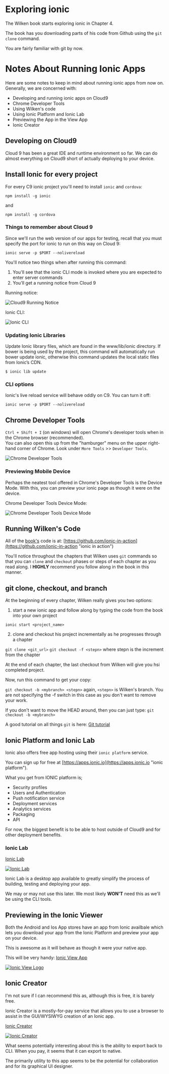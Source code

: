 # Exploring ionic

The Wilken book starts exploring ionic in Chapter 4.

The book has you downloading parts of his code from Github using the `git clone` command.

You are fairly familiar with git by now.

# Notes About Running Ionic Apps

Here are some notes to keep in mind about running ionic apps from now on.  Generally, we are concerned with:

* Developing and running ionic apps on Cloud9
* Chrome Developer Tools
* Using Wilken's code
* Using Ionic Platform and Ionic Lab
* Previewing the App in the View App
* Ionic Creator

## Developing on Cloud9

Cloud 9 has been a great IDE and runtime environment so far.  We can do almost 
everything on Cloud9 short of actually deploying to your device.

## Install Ionic for every project

For every C9 ionic project you'll need to install `ionic` and `cordova`:

`npm install -g ionic`
 
 and 
 
 `npm install -g cordova`

### Things to remember about Cloud 9

Since we'll run the web version of our apps for testing, recall that you must specify the port for ionic to run on this way on Cloud 9:

`ionic serve -p $PORT --nolivereload`

You'll notice two things when after running this command:
1. You'll see that the ionic CLI mode is invoked where you are expected to enter server commands
2. You'll get a running notice from Cloud 9

Running notice:

![Cloud9 Running Notice](http://i39.photobucket.com/albums/e188/ahuimanu/Cloud9-RunningNotice_zpsohxygrzo.png "Cloud9 Running Notice")

Ionic CLI:

![Ionic CLI](http://i39.photobucket.com/albums/e188/ahuimanu/Ionic%20CLI_zpsrbusjuox.png "Ionic CLI")

### Updating Ionic Libraries

Update Ionic library files, which are found in the www/lib/ionic directory. If bower is being used
by the project, this command will automatically run bower update ionic, otherwise this command updates
the local static files from Ionic’s CDN.

`$ ionic lib update`

### CLI options

Ionic's live reload service will behave oddly on C9.  You can turn it off:

`ionic serve -p $PORT --nolivereload`

## Chrome Developer Tools

`Ctrl + Shift + I` (on windows) will open Chrome's developer tools when in the Chrome browser (recommended).  
You can also open this up from the "hamburger" menu on the upper right-hand corner 
of Chrome.  Look under `More Tools` >> `Developer Tools`.

![Chrome Developer Tools](http://i39.photobucket.com/albums/e188/ahuimanu/Chrome-Developer-Tools_zps8sfpqiad.png "Chrome Developer Tools")

### Previewing Mobile Device

Perhaps the neatest tool offered in Chrome's Developer Tools is the Device Mode. With this, 
you can preview your ionic page as though it were on the device.

Chrome Developer Tools Device Mode:

![Chrome Developer Tools Device Mode](http://i39.photobucket.com/albums/e188/ahuimanu/Chrome-Developer-Tools-Device-Mode_zpsletlgav7.png "Chrome Developer Tools Device Mode")

## Running Wilken's Code

All of the [book's](https://www.manning.com/books/ionic-in-action "Ionic in Action") code is at: [https://github.com/ionic-in-action](https://github.com/ionic-in-action "ionic in action")

You'll notice throughout the chapters that Wilken uses `git` commands so that you can
`clone` and `checkout` phases or steps of each chapter as you read along.  I __HIGHLY__ recommend you follow along in the book in this manner.

## git clone, checkout, and branch

At the beginning of every chapter, Wilken really gives you two options:

1. start a new ionic app and follow along by typing the code from the book into your own project
   
`ionic start <project_name>`

2. clone and checkout his project incrementally as he progresses through a chapter
   
`git clone <git_url>`
`git checkout -f <stepn>` where stepn is the increment from the chapter

At the end of each chapter, the last checkout from Wilken will give you hsi completed project.

Now, run this command to get your copy:

`git checkout -b <mybranch> <stepn>` again, `<stepn>` is Wilken's branch. You are not specifying the -f switch in this case as you don't want to remove your work.

If you don't want to move the HEAD around, then you can just type: `git checkout -b <mybranch>`

A good tutorial on all things `git` is here: [Git tutorial](https://www.atlassian.com/git/tutorials/what-is-version-control "Git tutorial")

## Ionic Platform and Ionic Lab

Ionic also offers free app hosting using their `ionic platform` service.

You can sign up for free at [https://apps.ionic.io](https://apps.ionic.io "ionic platform").

What you get from IONIC platform is;

* Security profiles
* Users and Authentication
* Push notification service
* Deployment services
* Analytics services
* Packaging
* API
 
For now, the biggest benefit is to be able to host outside of Cloud9 and for other deployment benefits.

### Ionic Lab

[Ionic Lab](http://lab.ionic.io/ "Ionic Lab")

[![Ionic Lab](http://lab.ionic.io/images/touch/chrome-touch-icon-192x192.png "Ionic Lab")](http://lab.ionic.io/)

Ionic Lab is a desktop app available to greatly simplify the process of building, testing and deploying your app.

We may or may not use this later.  We most likely __WON'T__ need this as we'll be using the CLI tools.

## Previewing in the Ionic Viewer

Both the Android and Ios App stores have an app from Ionic availbale which lets you 
download your app from the Ionic Platform and preview your app on your device.

This is awesome as it will behave as though it were your native app.

This will be very handy: [Ionic View App](http://view.ionic.io/ "Ionic View App")

[![Ionic View Logo](http://view.ionic.io/ionicview-logo.png "Ionic View Logo")](http://view.ionic.io/)

## Ionic Creator

I'm not sure if I can recommend this as, although this is free, it is barely free.

Ionic Creator is a mostly-for-pay service that allows you to use a browser to 
assist in the GUI/WYSIWYG creation of an Ionic app.

[Ionic Creator](https://creator.ionic.io "Ionic Creator")

[![Ionic Creator](https://creator.ionic.io/img/creator-preview.png "Ionic Creator")](https://creator.ionic.io)

What seems potentially interesting about this is the ability to export back to CLI.  When you pay, it seems that 
it can export to native.

The primarily utility to this app seems to be the potential for collaboration and for its graphical UI designer.

